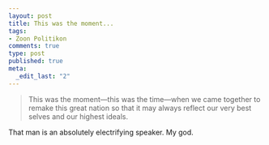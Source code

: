 ```yaml
--- 
layout: post
title: This was the moment...
tags: 
- Zoon Politikon
comments: true
type: post
published: true
meta: 
  _edit_last: "2"
---
```

<blockquote>This was the moment—this was the time—when we came together to remake this great nation so that it may always reflect our very best selves and our highest ideals. </blockquote>
That man is an absolutely electrifying speaker. My god.
